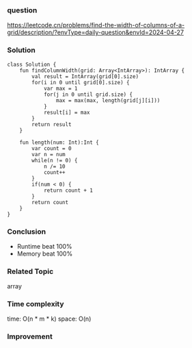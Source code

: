 ### question
https://leetcode.cn/problems/find-the-width-of-columns-of-a-grid/description/?envType=daily-question&envId=2024-04-27

### Solution
```
class Solution {
    fun findColumnWidth(grid: Array<IntArray>): IntArray {
        val result = IntArray(grid[0].size)
        for(i in 0 until grid[0].size) {
            var max = 1
            for(j in 0 until grid.size) {
                max = max(max, length(grid[j][i]))
            }
            result[i] = max
        }
        return result
    }

    fun length(num: Int):Int {
        var count = 0
        var n = num
        while(n != 0) {
            n /= 10
            count++
        }
        if(num < 0) {
            return count + 1
        }
        return count
    }
}
```
### Conclusion
- Runtime beat 100% 
- Memory beat 100%

### Related Topic
array

### Time complexity
time: O(n * m * k)
space: O(n)

### Improvement